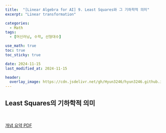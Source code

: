 ```yaml
---
title:  "[Linear Algebra for AI] 9. Least Squares와 그 기하학적 의미"
excerpt: "Linear transformation"

categories:
  - Math
tags:
  - [머신러닝, 수학, 선형대수]

use_math: true
toc: true
toc_sticky: true

date: 2024-11-15
last_modified_at: 2024-11-15

header:
  overlay_image: https://cdn.jsdelivr.net/gh/Hyun3246/hyun3246.github.io@master/image/overlay image/Linear Algebra for AI.png
---
```

## Least Squares의 기하학적 의미

<br/>

[개념 요약 PDF](https://github.com/Hyun3246/Code-Warehouse/blob/868a891d84f760bc75a712ee9522acb77bda2be7/Linear%20Algebra%20for%20AI/9.%20Least%20Squares%EC%99%80%20%EA%B7%B8%20%EA%B8%B0%ED%95%98%ED%95%99%EC%A0%81%20%EC%9D%98%EB%AF%B8.pdf)